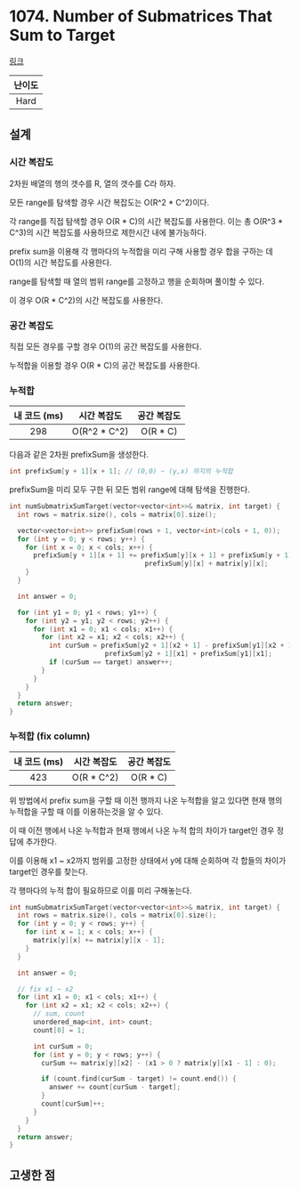 # 1074. Number of Submatrices That Sum to Target

[링크](https://leetcode.com/problems/number-of-submatrices-that-sum-to-target/)

| 난이도 |
| :----: |
|  Hard  |

## 설계

### 시간 복잡도

2차원 배열의 행의 갯수를 R, 열의 갯수를 C라 하자.

모든 range를 탐색할 경우 시간 복잡도는 O(R^2 \* C^2)이다.

각 range를 직접 탐색할 경우 O(R \* C)의 시간 복잡도를 사용한다. 이는 총 O(R^3 \* C^3)의 시간 복잡도를 사용하므로 제한시간 내에 불가능하다.

prefix sum을 이용해 각 행마다의 누적합을 미리 구해 사용할 경우 합을 구하는 데 O(1)의 시간 복잡도를 사용한다.

range를 탐색할 때 열의 범위 range를 고정하고 행을 순회하며 풀이할 수 있다.

이 경우 O(R \* C^2)의 시간 복잡도를 사용한다.

### 공간 복잡도

직접 모든 경우를 구할 경우 O(1)의 공간 복잡도를 사용한다.

누적합을 이용할 경우 O(R \* C)의 공간 복잡도를 사용한다.

### 누적합

| 내 코드 (ms) |  시간 복잡도  | 공간 복잡도 |
| :----------: | :-----------: | :---------: |
|     298      | O(R^2 \* C^2) |  O(R \* C)  |

다음과 같은 2차원 prefixSum을 생성한다.

```cpp
int prefixSum[y + 1][x + 1]; // (0,0) ~ (y,x) 까지의 누적합
```

prefixSum을 미리 모두 구한 뒤 모든 범위 range에 대해 탐색을 진행한다.

```cpp
int numSubmatrixSumTarget(vector<vector<int>>& matrix, int target) {
  int rows = matrix.size(), cols = matrix[0].size();

  vector<vector<int>> prefixSum(rows + 1, vector<int>(cols + 1, 0));
  for (int y = 0; y < rows; y++) {
    for (int x = 0; x < cols; x++) {
      prefixSum[y + 1][x + 1] += prefixSum[y][x + 1] + prefixSum[y + 1][x] -
                                  prefixSum[y][x] + matrix[y][x];
    }
  }

  int answer = 0;

  for (int y1 = 0; y1 < rows; y1++) {
    for (int y2 = y1; y2 < rows; y2++) {
      for (int x1 = 0; x1 < cols; x1++) {
        for (int x2 = x1; x2 < cols; x2++) {
          int curSum = prefixSum[y2 + 1][x2 + 1] - prefixSum[y1][x2 + 1] -
                        prefixSum[y2 + 1][x1] + prefixSum[y1][x1];
          if (curSum == target) answer++;
        }
      }
    }
  }
  return answer;
}
```

### 누적합 (fix column)

| 내 코드 (ms) | 시간 복잡도 | 공간 복잡도 |
| :----------: | :---------: | :---------: |
|     423      | O(R \* C^2) |  O(R \* C)  |

위 방법에서 prefix sum을 구할 때 이전 행까지 나온 누적합을 알고 있다면 현재 행의 누적합을 구할 때 이를 이용하는것을 알 수 있다.

이 때 이전 행에서 나온 누적합과 현재 행에서 나온 누적 합의 차이가 target인 경우 정답에 추가한다.

이를 이용해 x1 ~ x2까지 범위를 고정한 상태에서 y에 대해 순회하며 각 합들의 차이가 target인 경우를 찾는다.

각 행마다의 누적 합이 필요하므로 이를 미리 구해놓는다.

```cpp
int numSubmatrixSumTarget(vector<vector<int>>& matrix, int target) {
  int rows = matrix.size(), cols = matrix[0].size();
  for (int y = 0; y < rows; y++) {
    for (int x = 1; x < cols; x++) {
      matrix[y][x] += matrix[y][x - 1];
    }
  }

  int answer = 0;

  // fix x1 ~ x2
  for (int x1 = 0; x1 < cols; x1++) {
    for (int x2 = x1; x2 < cols; x2++) {
      // sum, count
      unordered_map<int, int> count;
      count[0] = 1;

      int curSum = 0;
      for (int y = 0; y < rows; y++) {
        curSum += matrix[y][x2] - (x1 > 0 ? matrix[y][x1 - 1] : 0);

        if (count.find(curSum - target) != count.end()) {
          answer += count[curSum - target];
        }
        count[curSum]++;
      }
    }
  }
  return answer;
}
```

## 고생한 점
